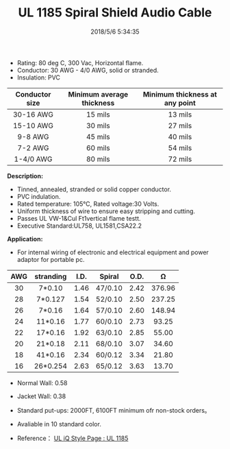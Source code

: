 ﻿---
layout: post 
title: UL 1185 Spiral Shield Audio Cable
tags: Spiral,Hookup-Wire
categories: wire-cable
overview: Spiral shield,Audio,Cable,UL1185
series: FN10
part_number: 10-1185-0
thumb_img: 
image: static/202105/9-20210603.jpg
date: 2018/5/6 5:34:35
---




* Rating: 80 deg C, 300 Vac, Horizontal flame.
* Conductor: 30 AWG - 4/0 AWG, solid or stranded.
* Insulation: PVC


 Conductor size | Minimum average thickness | Minimum thickness at any point
 :-: | :-: | :-:
 30-16 AWG | 15 mils | 13 mils
 15-10 AWG | 30 mils | 27 mils
 9-8 AWG | 45 mils | 40 mils
 7-2 AWG | 60 mils | 54 mils
 1-4/0 AWG | 80 mils | 72 mils
 
__Description:__

* Tinned, annealed, stranded or solid copper conductor.
* PVC indulation.
* Rated temperature: 105℃, Rated voltage:30 Volts.
* Uniform thickness of wire to ensure easy stripping and cutting.
* Passes UL VW-1&amp;Cul Ft1vertical flame testt.
* Executive Standard:UL758, UL1581,CSA22.2 

__Application:__

* For internal wiring of electronic and electrical equipment and power adaptor for portable pc. 

AWG | stranding  | I.D. | Spiral | O.D. | Ω
:-: | :-: |  :-: |  :-: |  :-: |  :-: 
30 | 7*0.10  | 1.46 | 47/0.10 | 2.42 | 376.96
28 | 7*0.127 | 1.54 | 52/0.10 | 2.50 | 237.25
26 | 7*0.16  | 1.64 | 57/0.10 | 2.60 | 148.94
24 | 11*0.16 | 1.77 | 60/0.10 | 2.73 | 93.25
22 | 17*0.16 | 1.92 | 63/0.10 | 2.85 | 55.00
20 | 21*0.18 | 2.11 | 68/0.10 | 3.07 | 34.60
18 | 41*0.16 | 2.34 | 60/0.12 | 3.34 | 21.80
16 | 26*0.254 | 2.63 | 65/0.12 | 3.63 | 13.70

* Normal Wall: 0.58
* Jacket Wall: 0.38

* Standard put-ups: 2000FT,  6100FT minimum ofr non-stock orders。
* Avaliable in 10 standard color.

* Reference：
[UL iQ Style Page : UL 1185](http://iq.ul.com/awm/stylepage.aspx?Style=1185)

